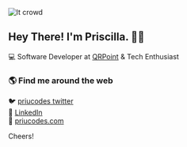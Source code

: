 <div text-align="center">

![It crowd](https://media.giphy.com/media/dgX2RzkfSv0EMGlia8/giphy.gif)

</div>

## Hey There! I'm Priscilla. 👋🏼

💻 Software Developer at [QRPoint](https://qrpoint.com.br) & Tech Enthusiast<br>

### 🌎 Find me around the web

🐦 [priucodes twitter](https://twitter.com/priucodes) <br>
💼 [LinkedIn](https://www.linkedin.com/in/prscribeiro/) <br>
🚀 [priucodes.com](https://priucodes.com/) <br>

Cheers!
